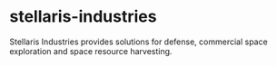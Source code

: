# stellaris-industries
 Stellaris Industries provides solutions for defense, commercial space exploration and space resource harvesting.
